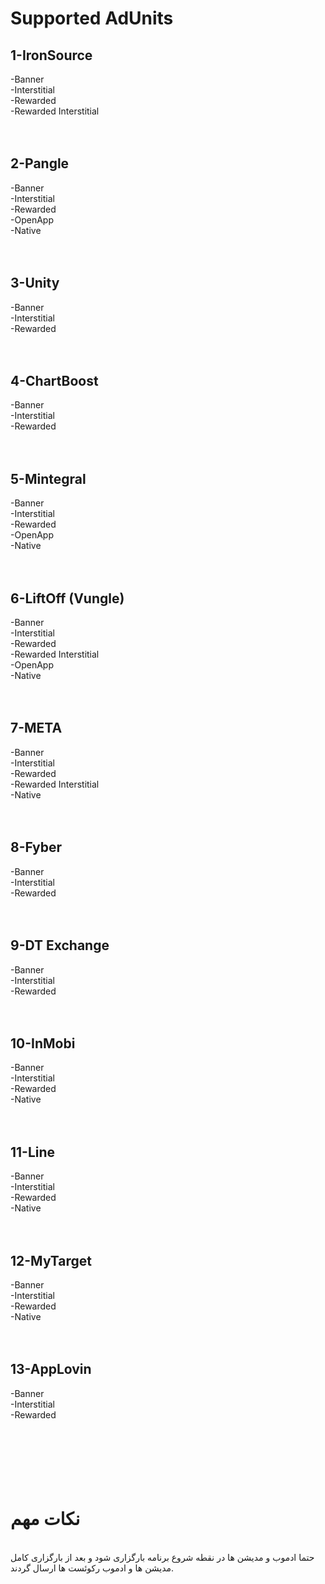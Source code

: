 # Supported AdUnits

## 1-IronSource</br>
  -Banner</br>
  -Interstitial</br>
  -Rewarded</br>
  -Rewarded Interstitial</br>
</br></br>
## 2-Pangle</br>
  -Banner</br>
  -Interstitial</br>
  -Rewarded</br>
  -OpenApp</br>
  -Native</br>
</br></br>
## 3-Unity</br>
  -Banner</br>
  -Interstitial</br>
  -Rewarded</br>
</br></br>
## 4-ChartBoost</br>
  -Banner</br>
  -Interstitial</br>
  -Rewarded</br>
</br></br>
## 5-Mintegral</br>
  -Banner</br>
  -Interstitial</br>
  -Rewarded</br>
  -OpenApp</br>
  -Native</br>
</br></br>
## 6-LiftOff (Vungle)</br>
  -Banner</br>
  -Interstitial</br>
  -Rewarded</br>
  -Rewarded Interstitial</br>
  -OpenApp</br>
  -Native</br>
</br></br>
## 7-META</br>
  -Banner</br>
  -Interstitial</br>
  -Rewarded</br>
  -Rewarded Interstitial</br>
  -Native</br>
</br></br>
## 8-Fyber</br>
  -Banner</br>
  -Interstitial</br>
  -Rewarded</br>
</br></br>
## 9-DT Exchange</br>
  -Banner</br>
  -Interstitial</br>
  -Rewarded</br>
</br></br>
## 10-InMobi</br>
  -Banner</br>
  -Interstitial</br>
  -Rewarded</br>
  -Native</br>
</br></br>
## 11-Line</br>
  -Banner</br>
  -Interstitial</br>
  -Rewarded</br>
  -Native</br>
</br></br>
## 12-MyTarget</br>
  -Banner</br>
  -Interstitial</br>
  -Rewarded</br>
  -Native</br>
</br></br>
## 13-AppLovin</br>
  -Banner</br>
  -Interstitial</br>
  -Rewarded</br>
</br></br>
</br></br>
</br></br>
# نکات مهم
</br>
حتما ادموب و مدیشن ها در نقطه شروع برنامه بارگزاری شود و بعد از بارگزاری کامل مدیشن ها و ادموب رکوئست ها ارسال گردند.
</br>
